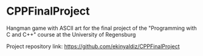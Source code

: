 # CPPFinalProject
Hangman game with ASCII art for the final project of the "Programming with C and C++" course at the University of Regensburg

Project repository link: https://github.com/ekinyaldiz/CPPFinalProject
